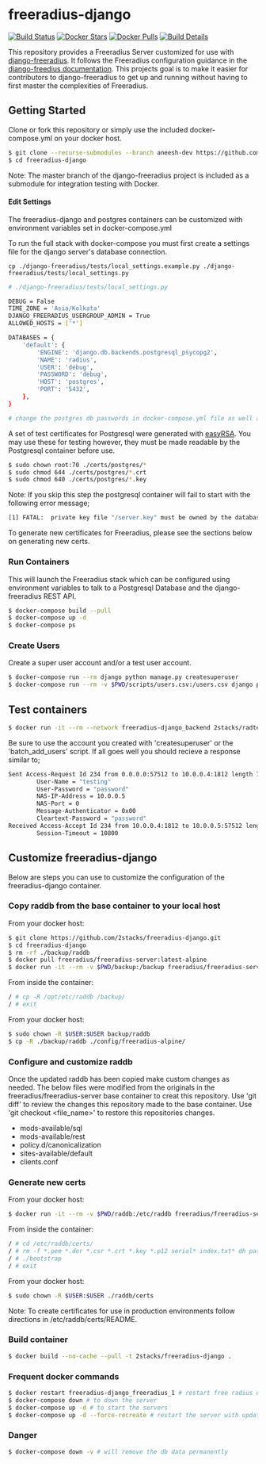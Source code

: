 # freeradius-django

[![Build Status](https://travis-ci.org/2stacks/freeradius-django.svg?branch=master)](https://travis-ci.org/2stacks/freeradius-django)
[![Docker Stars](https://img.shields.io/docker/stars/2stacks/freeradius-django.svg?style=popout-square)](https://hub.docker.com/r/2stacks/freeradius-django)
[![Docker Pulls](https://img.shields.io/docker/pulls/2stacks/freeradius-django.svg?style=popout-square)](https://hub.docker.com/r/2stacks/freeradius-django)
[![Build Details](https://images.microbadger.com/badges/image/2stacks/freeradius-django.svg)](https://microbadger.com/images/2stacks/freeradius-django)

This repository provides a Freeradius Server customized for use with [django-freeradius](https://github.com/openwisp/django-freeradius).  It follows the Freeradius configuration guidance in the [django-freedius documentation](https://django-freeradius.readthedocs.io/en/latest/general/freeradius.html).
This projects goal is to make it easier for contributors to django-freeradius to get up and running without having to first master the complexities of Freeradius. 

## Getting Started
Clone or fork this repository or simply use the included docker-compose.yml on your docker host.
```bash
$ git clone --recurse-submodules --branch aneesh-dev https://github.com/anush0247/freeradius-django.git
$ cd freeradius-django
```
Note: The master branch of the django-freeradius project is included as a submodule for integration testing with Docker.

#### Edit Settings
The freeradius-django and postgres containers can be customized with environment variables set in docker-compose.yml

To run the full stack with docker-compose you must first create a settings file for the django server's database connection.

```
cp ./django-freeradius/tests/local_settings.example.py ./django-freeradius/tests/local_settings.py
```

```bash
# ./django-freeradius/tests/local_settings.py

DEBUG = False
TIME_ZONE = 'Asia/Kolkata'
DJANGO_FREERADIUS_USERGROUP_ADMIN = True
ALLOWED_HOSTS = ['*']

DATABASES = {
    'default': {
        'ENGINE': 'django.db.backends.postgresql_psycopg2',
        'NAME': 'radius',
        'USER': 'debug',
        'PASSWORD': 'debug',
        'HOST': 'postgres',
        'PORT': '5432',
    },
}

# change the postgres db passwords in docker-compose.yml file as well above local_settings.py file.
```

A set of test certificates for Postgresql were generated with [easyRSA](https://github.com/OpenVPN/easy-rsa).
You may use these for testing however, they must be made readable by the Postgresql container before use.
```bash
$ sudo chown root:70 ./certs/postgres/*
$ sudo chmod 644 ./certs/postgres/*.crt
$ sudo chmod 640 ./certs/postgres/*.key
```

Note: If you skip this step the postgresql container will fail to start with the following error message;
```bash
[1] FATAL:  private key file "/server.key" must be owned by the database user or root
```

To generate new certificates for Freeradius, please see the sections below on generating new certs.


### Run Containers
This will launch the Freeradius stack which can be configured using environment variables to talk to a Postgresql Database and the django-freeradius REST API.
```bash
$ docker-compose build --pull
$ docker-compose up -d
$ docker-compose ps
```

### Create Users
Create a super user account and/or a test user account.
```bash
$ docker-compose run --rm django python manage.py createsuperuser
$ docker-compose run --rm -v $PWD/scripts/users.csv:/users.csv django python manage.py batch_add_users --name users --file /users.csv
```

## Test containers
```bash
$ docker run -it --rm --network freeradius-django_backend 2stacks/radtest radtest testing password freeradius 0 testing123
```

Be sure to use the account you created with 'createsuperuser' or the 'batch_add_users' script.
If all goes well you should recieve a response similar to;
```bash
Sent Access-Request Id 234 from 0.0.0.0:57512 to 10.0.0.4:1812 length 77
        User-Name = "testing"
        User-Password = "password"
        NAS-IP-Address = 10.0.0.5
        NAS-Port = 0
        Message-Authenticator = 0x00
        Cleartext-Password = "password"
Received Access-Accept Id 234 from 10.0.0.4:1812 to 10.0.0.5:57512 length 26
        Session-Timeout = 10800
```

## Customize freeradius-django
Below are steps you can use to customize the configuration of the freeradius-django container.

### Copy raddb from the base container to your local host

From your docker host:
```bash
$ git clone https://github.com/2stacks/freeradius-django.git
$ cd freeradius-django
$ rm -rf ./backup/raddb
$ docker pull freeradius/freeradius-server:latest-alpine
$ docker run -it --rm -v $PWD/backup:/backup freeradius/freeradius-server:latest-alpine sh
```

From inside the container:
```bash
/ # cp -R /opt/etc/raddb /backup/
/ # exit
```

From your docker host:
```bash
$ sudo chown -R $USER:$USER backup/raddb
$ cp -R ./backup/raddb ./config/freeradius-alpine/
```

### Configure and customize raddb
Once the updated raddb has been copied make custom changes as needed.  The below files were modified from 
the originals in the freeradius/freeradius-server base container to creat this repository.  Use 'git diff' to review the 
changes this repository made to the base container.  Use 'git checkout <file_name>' to restore this repositories changes.

  - mods-available/sql
  - mods-available/rest
  - policy.d/canonicalization
  - sites-available/default
  - clients.conf
  
### Generate new certs

From your docker host:
```bash
$ docker run -it --rm -v $PWD/raddb:/etc/raddb freeradius/freeradius-server:latest-alpine sh
```

From inside the container:
```bash
/ # cd /etc/raddb/certs/
/ # rm -f *.pem *.der *.csr *.crt *.key *.p12 serial* index.txt* dh passwords.mk
/ # ./bootstrap
/ # exit
```

From your docker host:
```bash
$ sudo chown -R $USER:$USER ./raddb/certs
```

Note: To create certificates for use in production environments follow directions in /etc/raddb/certs/README.


### Build container
```bash
$ docker build --no-cache --pull -t 2stacks/freeradius-django .
```

### Frequent docker commands

```bash
$ docker restart freeradius-django_freeradius_1 # restart free radius docker container after updating the nas db entries
$ docker-compose down # to down the server 
$ docker-compose up -d # to start the servers
$ docker-compose up -d --force-recreate # restart the server with updated config in docker-compose file.  
```

### Danger 

```bash
$ docker-compose down -v # will remove the db data permanently 
```